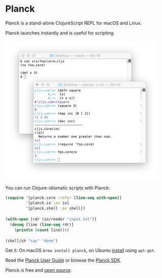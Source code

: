 # Planck

Planck is a stand-alone ClojureScript REPL for macOS and Linux.

Planck launches instantly and is useful for scripting.

<img src="img/screenshot.png" style="max-width: 95%;"/>

You can run Clojure-idiomatic scripts with Planck:

```clojure
(require '[planck.core :refer [line-seq with-open]]
         '[planck.io :as io]
         '[planck.shell :as shell])

(with-open [rdr (io/reader "input.txt")]
  (doseq [line (line-seq rdr)]
    (println (count line))))

(shell/sh "say" "done")
```

Get it: On macOS `brew install planck`, on Ubuntu [install](setup.html) using `apt-get`. 

Read the [Planck User Guide](guide.html) or browse the [Planck SDK](sdk.html).

Planck is free and [open source](https://github.com/planck-repl/planck).

